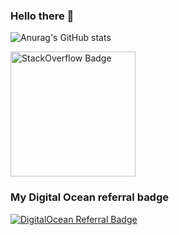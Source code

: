 ### Hello there 👋
![Anurag's GitHub stats](https://github-readme-stats.vercel.app/api?username=rey-aquino&show_icons=true&theme=radical)

<a href="https://www.linkedin.com/public-profile/settings?trk=d_flagship3_profile_self_view_public_profile"><img src="https://upload.wikimedia.org/wikipedia/commons/a/aa/LinkedIn_2021.svg" alt="StackOverflow Badge" width="200" height="200" /></a>

### My Digital Ocean referral badge 
<a href="https://www.digitalocean.com/?refcode=1503f3598831&utm_campaign=Referral_Invite&utm_medium=Referral_Program&utm_source=badge"><img src="https://web-platforms.sfo2.cdn.digitaloceanspaces.com/WWW/Badge%202.svg" alt="DigitalOcean Referral Badge" /></a>
